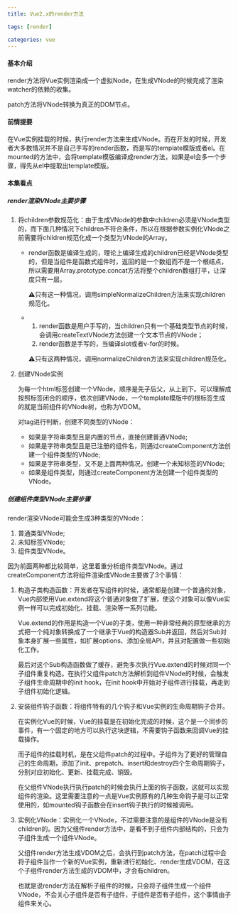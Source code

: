 ```yaml
---
title: Vue2.x的render方法

tags: [render]

categories: vue
---
```


#### 基本介绍

render方法将Vue实例渲染成一个虚拟Node，在生成VNode的时候完成了渲染watcher的依赖的收集。

patch方法将VNode转换为真正的DOM节点。



#### 前情提要

在Vue实例挂载的时候，执行render方法来生成VNode。而在开发的时候，开发者大多数情况并不是自己手写的render函数，而是写的template模版或者el。在mounted的方法中，会将template模版编译成render方法，如果是el会多一个步骤，得先从el中提取出template模版。



#### 本集看点

##### render渲染VNode主要步骤

1. 将children参数规范化：由于生成VNode的参数中children必须是VNode类型的，而下面几种情况下children不符合条件，所以在根据参数实例化VNode之前需要将children规范化成一个类型为VNode的Array。

   * render函数是编译生成的，理论上编译生成的children已经是VNode类型的，但是当组件是函数式组件时，返回的是一个数组而不是一个根结点，所以需要用Array.prototype.concat方法将整个children数组打平，让深度只有一层。

     ⚠️只有这一种情况，调用simpleNormalizeChildren方法来实现children规范化。

   * 1. render函数是用户手写的，当children只有一个基础类型节点的时候，会调用createTextVNode方法创建一个文本节点的VNode；
     2. render函数是手写的，当编译slot或者v-for的时候。

     ⚠️只有这两种情况，调用normalizeChildren方法来实现children规范化。

     

2. 创建VNode实例

   为每一个html标签创建一个VNode，顺序是先子后父，从上到下。可以理解成按照标签闭合的顺序，依次创建VNode，一个template模版中的根标签生成的就是当前组件的VNode树，也称为VDOM。

   对tag进行判断，创建不同类型的VNode：

   * 如果是字符串类型且是内置的节点，直接创建普通VNode;
   * 如果是字符串类型且是已注册的组件名，则通过createComponent方法创建一个组件类型的VNode;
   * 如果是字符串类型，又不是上面两种情况，创建一个未知标签的VNode;
   * 如果是组件类型，则通过createComponent方法创建一个组件类型的VNode。





##### 创建组件类型VNode主要步骤

render渲染VNode可能会生成3种类型的VNode：

1. 普通类型VNode;
2. 未知标签VNode;
3. 组件类型VNode。



因为前面两种都比较简单，这里着重分析组件类型VNode。通过createComponent方法将组件渲染成VNode主要做了3个事情：

1. 构造子类构造函数：开发者在写组件的时候，通常都是创建一个普通的对象，Vue内部使用Vue.extend将这个普通对象做了扩展，使这个对象可以像Vue实例一样可以完成初始化、挂载、渲染等一系列功能。

   Vue.extend的作用是构造一个Vue的子类，使用一种非常经典的原型继承的方式把一个纯对象转换成了一个继承于Vue的构造器Sub并返回，然后对Sub对象本身扩展一些属性，如扩展options、添加全局API，并且对配置做一些初始化工作。

   最后对这个Sub构造函数做了缓存，避免多次执行Vue.extend的时候对同一个子组件重复构造。在执行父组件patch方法解析到组件VNode的时候，会触发子组件生命周期中的init hook，在init hook中开始对子组件进行挂载，再走到子组件初始化逻辑。



2. 安装组件钩子函数：将组件特有的几个钩子和Vue实例的生命周期钩子合并。

   在实例化Vue的时候，Vue的挂载是在初始化完成的时候，这个是一个同步的事件，有一个固定的地方可以执行这块逻辑，不需要钩子函数来回调Vue的挂载操作。

   而子组件的挂载时机，是在父组件patch的过程中。子组件为了更好的管理自己的生命周期，添加了init、prepatch、insert和destroy四个生命周期钩子，分别对应初始化、更新、挂载完成、销毁。

   在父组件VNode执行执行patch的时候会执行上面的钩子函数，这就可以实现组件的渲染。这里需要注意的一点是Vue实例原有的几种生命钩子是可以正常使用的，如mounted钩子函数会在insert钩子执行的时候被调用。



3. 实例化VNode：实例化一个VNode，不过需要注意的是组件的VNode是没有children的。因为父组件render方法中，是看不到子组件内部结构的，只会为子组件生成一个组件VNode。

   父组件render方法生成VDOM之后，会执行到patch方法，在patch过程中会将子组件当作一个新的Vue实例，重新进行初始化、render生成VDOM，在这个子组件render方法生成的VDOM中，才会有children。

   也就是说render方法在解析子组件的时候，只会将子组件生成一个组件VNode，不会关心子组件是否有子组件，子组件是否有子组件，这个事情由子组件来关心。



